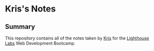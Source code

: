 # Kris's Notes

## Summary

This repository contains all of the notes taken by [Kris](https://github.com/k2pbac) for the [Lighthouse Labs](https://www.lighthouselabs.ca) Web Development Bootcamp.
